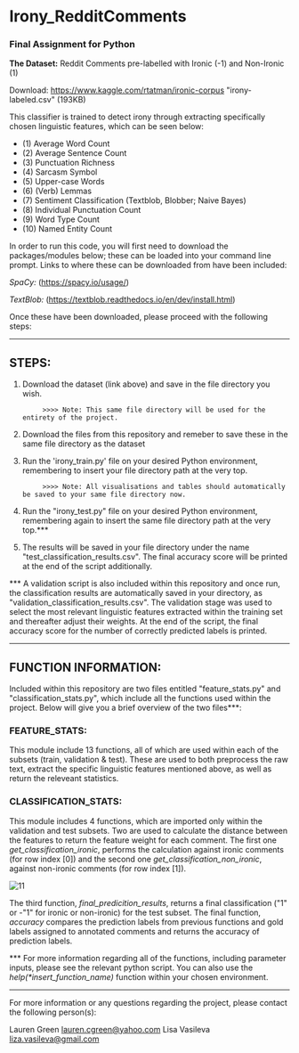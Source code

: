 # Irony_RedditComments
### Final Assignment for Python

<b>The Dataset:</b> 
Reddit Comments pre-labelled with Ironic (-1) and Non-Ironic (1)

Download: https://www.kaggle.com/rtatman/ironic-corpus "irony-labeled.csv" (193KB)

This classifier is trained to detect irony through extracting specifically chosen linguistic features, which can be seen below:
- (1) Average Word Count
- (2) Average Sentence Count
- (3) Punctuation Richness
- (4) Sarcasm Symbol
- (5) Upper-case Words
- (6) (Verb) Lemmas
- (7) Sentiment Classification (Textblob, Blobber; Naive Bayes)
- (8) Individual Punctuation Count
- (9) Word Type Count
- (10) Named Entity Count


In order to run this code, you will first need to download the packages/modules below; these can be loaded into your command line prompt. Links to where these can be downloaded from have been included:

<i>SpaCy:</i> (https://spacy.io/usage/)


<i>TextBlob:</i> (https://textblob.readthedocs.io/en/dev/install.html)

Once these have been downloaded, please proceed with the following steps:

---
## STEPS: 
1) Download the dataset (link above) and save in the file directory you wish.
            
            >>>> Note: This same file directory will be used for the entirety of the project. 
            
2) Download the files from this repository and remeber to save these in the same file directory as the dataset

3) Run the 'irony_train.py' file on your desired Python environment, remembering to insert your file directory path at the very         top.
            
            >>>> Note: All visualisations and tables should automatically be saved to your same file directory now.
   
4) Run the "irony_test.py" file on your desired Python environment, remembering again to insert the same file directory path at the very top.***

5) The results will be saved in your file directory under the name "test_classification_results.csv". The final accuracy score will be printed at the end of the script additionally.


*** A validation script is also included within this repository and once run, the classification results are automatically saved in your directory, as "validation_classification_results.csv". The validation stage was used to select the most relevant linguistic features extracted within the training set and thereafter adjust their weights. At the end of the script, the final accuracy score for the number of correctly predicted labels is printed. 

---
## FUNCTION INFORMATION:
Included within this repository are two files entitled "feature_stats.py" and "classification_stats.py", which include all the functions used within the project. Below will give you a brief overview of the two files***: 

### FEATURE_STATS:
This module include 13 functions, all of which are used within each of the subsets (train, validation & test). These are used to both preprocess the raw text, extract the specific linguistic features mentioned above, as well as return the releveant statistics.   

### CLASSIFICATION_STATS:
This module includes 4 functions, which are imported only within the validation and test subsets. Two are used to calculate the distance between the features to return the feature weight for each comment. The first one <i>get_classification_ironic</i>, performs the calculation against ironic comments (for row index [0]) and the second one <i>get_classification_non_ironic</i>, against non-ironic comments (for row index [1]).

![11](https://user-images.githubusercontent.com/46754140/52124124-84331b80-2628-11e9-91da-2441048c0c6b.JPG)

The third function, <i>final_predicition_results</i>, returns a final classification ("1" or -"1" for ironic or non-ironic) for the test subset. The final function, <i>accuracy</i> compares the prediction labels from previous functions and gold labels assigned to annotated comments and returns the accuracy of prediction labels.

*** For more information regarding all of the functions, including parameter inputs, please see the relevant python script. You can also use the <i>help(*insert_function_name)</i> function within your chosen environment.

---
For more information or any questions regarding the project, please contact the following person(s):

Lauren Green    lauren.cgreen@yahoo.com
Lisa Vasileva   liza.vasileva@gmail.com
